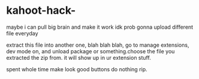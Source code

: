 # kahoot-hack-
maybe i can pull big brain and make it work idk
prob gonna upload different file everyday

extract this file into another one, blah blah blah, go to manage extensions, dev mode on, and unload package or something.choose the file you extracted the zip from. it will show up in ur extension stuff.

spent whole time make look good buttons do nothing rip.

